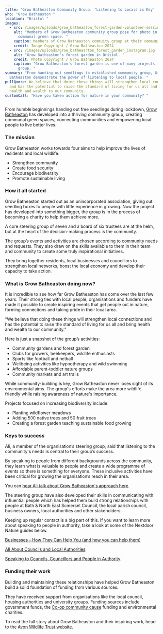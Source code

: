 ```yaml
---
title: "Grow Batheaston Community Group: ‘Listening to Locals is Key’  "
who: "Grow Batheaston "
location: "Bristol "
images:
  - src: /images/uploads/grow_batheaston_forest-garden-volunteer-session.jpeg
    alt: "Members of Grow Batheaston community group pose for photo in her a
      communal green space. "
    caption: Members of Grow Batheaston commuity group at their community forest garden
    credit: Image Copyright / Grow Batheaston 2024
  - src: /images/uploads/grow_batheasrton_forest_garden_instagram.jpg
    alt: "Grow Batheaston's forest garden in Bristol. "
    credit: Photo Copyright / Grow Batheaston 2024
    caption: "Grow Batheaston's forest garden is one of many projects led by the
      group. "
summary: "From handing out seedlings to established community group, Grow
  Batheaston demonstrate the power of listening to local people. "
pullQuote: We believe that doing these things will strengthen local connections
  and has the potential to raise the standard of living for us all and bring
  health and wealth to our community.
customCall: "Have you taken action for nature in your community? "
---
```

From humble beginnings handing out free seedlings during lockdown, [Grow Batheaston](https://www.growbatheaston.co.uk/) has developed into a thriving community group, creating communal green spaces, connecting communities and empowering local people to live better lives.  

### The mission 

Grow Batheaston works towards four aims to help improve the lives of residents and local wildlife. 

* Strengthen community  
* Create food security 
* Encourage biodiversity 
* Promote sustainable living 

### How it all started 

Grow Batheaston started out as an unincorporated association, giving out seedling boxes to people with little experience in growing. Now the project has developed into something bigger, the group is in the process of becoming a charity to help them achieve more.  

A core steering group of seven and a board of six trustees are at the helm, but at the heart of the decision-making process is the community.  

The group’s events and activities are chosen according to community needs and requests. They also draw on the skills available to them in their team and community to create some truly inspirational initiatives.  

They bring together residents, local businesses and councillors to strengthen local networks, boost the local economy and develop their capacity to take action.   

### What is Grow Batheaston doing now? 

It is incredible to see how far Grow Batheaston has come over the last few years. Their strong ties with local people, organisations and funders have made it possible to create inspiring events that get people out in nature, forming connections and taking pride in their local area.  

“We believe that doing these things will strengthen local connections and has the potential to raise the standard of living for us all and bring health and wealth to our community.” 

Here is just a snapshot of the group’s activities: 

* Community gardens and forest garden 
* Clubs for growers, beekeepers, wildlife enthusiasts 
* Sports like football and netball 
* Wellbeing activities like hypnotherapy and wild swimming 
* Affordable parent-toddler nature groups 
* Community markets and art trails 

While community-building is key, Grow Batheaston never loses sight of its environmental aims. The group's efforts make the area more wildlife-friendly while raising awareness of nature's importance.  

Projects focused on increasing biodiversity include: 

* Planting wildflower meadows 
* Adding 500 native trees and 50 fruit trees 
* Creating a forest garden teaching sustainable food growing 

### Keys to success 

Ali, a member of the organisation’s steering group, said that listening to the community's needs is central to their group’s success.  

By speaking to people from different backgrounds across the community, they learn what is valuable to people and create a wide programme of events so there is something for everyone. These inclusive activities have been critical for growing the organisation’s reach in their area.  

You can [hear Ali talk about Grow Batheaston's approach here](https://www.youtube.com/watch?v=o6uQAlm8O2w). 

The steering group have also developed their skills in communicating with influential people which has helped them build strong relationships with people at Bath & North East Somerset Council, the local parish council, business owners, local authorities and other stakeholders. 

Keeping up regular contact is a big part of this. If you want to learn more about speaking to people in authority, take a look at some of the Nextdoor Nature guides below.  

[Businesses - How They Can Help You (and how you can help them)](https://nextdoornaturehub.org.uk/guides/businesses-how-they-can-help-you-and-how-you-can-help-them)

[All About Councils and Local Authorities](https://nextdoornaturehub.org.uk/guides/all-about-councils-and-local-authorities)  

[Speaking to Councils, Councillors and People in Authority](https://nextdoornaturehub.org.uk/guides/speaking-to-councils-councillors-and-people-in-authority)  

### Funding their work 

Building and maintaining these relationships have helped Grow Batheaston build a solid foundation of funding from various sources.  

They have received support from organisations like the local council, housing authorities and university groups. Funding sources include government funds, the [Co-op community cause](https://www.coop.co.uk/communities) funding and environmental charities. 

To read the full story about Grow Batheaston and their inspiring work, head to the [Avon Wildlife Trust website](https://www.avonwildlifetrust.org.uk/case-study-grow-batheaston).